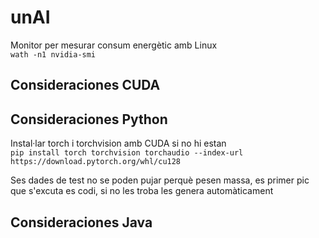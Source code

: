 # unAI

Monitor per mesurar consum energètic amb Linux <br>
```wath -n1 nvidia-smi```

## Consideraciones CUDA

## Consideraciones Python

Instal·lar torch i torchvision amb CUDA si no hi estan <br>
```pip install torch torchvision torchaudio --index-url https://download.pytorch.org/whl/cu128```

Ses dades de test no se poden pujar perquè pesen massa, es primer pic que s'excuta es codi, si no les troba les genera automàticament

## Consideraciones Java

